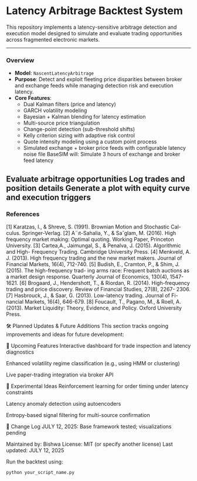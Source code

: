 # Latency Arbitrage Backtest System

This repository implements a latency-sensitive arbitrage detection and execution model designed to simulate and evaluate trading opportunities across fragmented electronic markets.

---

### **Overview**

- **Model**: `NascentLatencyArbitrage`
- **Purpose**: Detect and exploit fleeting price disparities between broker and exchange feeds while managing detection risk and execution latency.
- **Core Features**:
  - Dual Kalman filters (price and latency)
  - GARCH volatility modeling
  - Bayesian + Kalman blending for latency estimation
  - Multi-source price triangulation
  - Change-point detection (sub-threshold shifts)
  - Kelly criterion sizing with adaptive risk control
  - Quote intensity modeling using a custom point process
  - Simulated exchange + broker price feeds with configurable latency noise
file BaseSIM will:
Simulate 3 hours of exchange and broker feed latency

Evaluate arbitrage opportunities
Log trades and position details
Generate a plot with equity curve and execution triggers
---
### References 
[1] Karatzas, I., & Shreve, S. (1991). Brownian Motion and Stochastic Cal-
culus. Springer-Verlag.
[2] A¨ıt-Sahalia, Y., & Sa˘glam, M. (2016). High frequency market making:
Optimal quoting. Working Paper, Princeton University.
[3] Cartea,A., Jaimungal, S., & Penalva, J. (2015). Algorithmic and High-
Frequency Trading. Cambridge University Press.
[4] Menkveld, A. J. (2013). High frequency trading and the new market
makers. Journal of Financial Markets, 16(4), 712-740.
[5] Budish, E., Cramton, P., & Shim, J. (2015). The high-frequency trad-
ing arms race: Frequent batch auctions as a market design response.
Quarterly Journal of Economics, 130(4), 1547-1621.
[6] Brogaard, J., Hendershott, T., & Riordan, R. (2014). High-frequency
trading and price discovery. Review of Financial Studies, 27(8), 2267-
2306.
[7] Hasbrouck, J., & Saar, G. (2013). Low-latency trading. Journal of Fi-
nancial Markets, 16(4), 646-679.
[8] Foucault, T., Pagano, M., & Roell, A. (2013). Market Liquidity: Theory,
Evidence, and Policy. Oxford University Press.

🛠️ Planned Updates & Future Additions
This section tracks ongoing improvements and ideas for future development:

🔄 Upcoming Features
Interactive dashboard for trade inspection and latency diagnostics

Enhanced volatility regime classification (e.g., using HMM or clustering)

Live paper-trading integration via broker API

🧪 Experimental Ideas
Reinforcement learning for order timing under latency constraints

Latency anomaly detection using autoencoders

Entropy-based signal filtering for multi-source confirmation

📌 Change Log
JULY 12, 2025: Base framework tested; visualizations pending


Maintained by: Bishwa 
License: MIT (or specify another license)
Last updated: JULY 12, 2025



Run the backtest using:

```bash
python your_script_name.py
